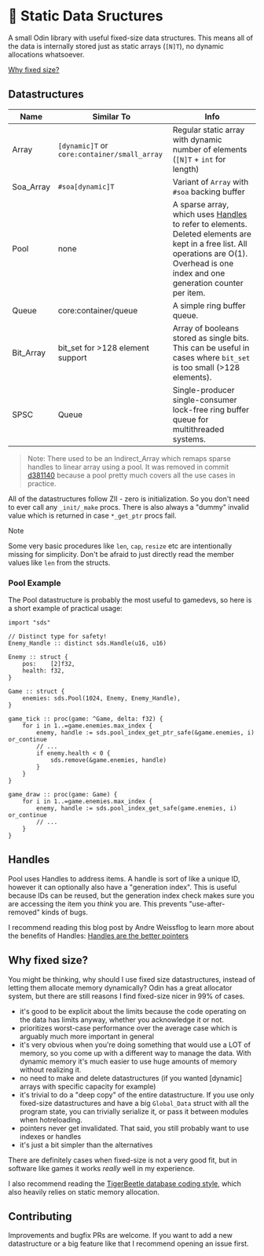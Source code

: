 # 💾 Static Data Sructures
A small Odin library with useful fixed-size data structures. This means all of the data is internally stored just as static arrays (`[N]T`), no dynamic allocations whatsoever.

[Why fixed size?](#why-fixed-size)

## Datastructures
Name | Similar To | Info
---- | ---------- | ----
Array | `[dynamic]T` or `core:container/small_array` | Regular static array with dynamic number of elements (`[N]T` + `int` for length)
Soa_Array | `#soa[dynamic]T` | Variant of `Array` with `#soa` backing buffer
Pool | none |  A sparse array, which uses [Handles](#handles) to refer to elements. Deleted elements are kept in a free list. All operations are O(1). Overhead is one index and one generation counter per item.
Queue | core:container/queue | A simple ring buffer queue.
Bit_Array | bit_set for >128 element support | Array of booleans stored as single bits. This can be useful in cases where `bit_set` is too small (>128 elements).
SPSC | Queue | Single-producer single-consumer lock-free ring buffer queue for multithreaded systems.

> Note: There used to be an Indirect_Array which remaps sparse handles to linear array using a pool. It was removed in commit [d381140](https://github.com/jakubtomsu/sds/commit/d3811401c59c02e3cf960c95229a85557e398276) because a pool pretty much covers all the use cases in practice.

All of the datastructures follow ZII - zero is initialization. So you don't need to ever call any `_init/_make` procs. There is also always a "dummy" invalid value which is returned in case `*_get_ptr` procs fail.

> [!NOTE]
> Some very basic procedures like `len`, `cap`, `resize` etc are intentionally missing for simplicity.
> Don't be afraid to just directly read the member values like `len` from the structs.

### Pool Example
The Pool datastructure is probably the most useful to gamedevs, so here is a short example of practical usage:
```odin
import "sds"

// Distinct type for safety!
Enemy_Handle :: distinct sds.Handle(u16, u16)

Enemy :: struct {
    pos:    [2]f32,
    health: f32,
}

Game :: struct {
    enemies: sds.Pool(1024, Enemy, Enemy_Handle),
}

game_tick :: proc(game: ^Game, delta: f32) {
    for i in 1..=game.enemies.max_index {
        enemy, handle := sds.pool_index_get_ptr_safe(&game.enemies, i) or_continue
        // ...
        if enemy.health < 0 {
            sds.remove(&game.enemies, handle)
        }
    }
}

game_draw :: proc(game: Game) {
    for i in 1..=game.enemies.max_index {
        enemy, handle := sds.pool_index_get_safe(game.enemies, i) or_continue
        // ...
    }
}
```

## Handles
Pool uses Handles to address items. A handle is sort of like a unique ID, however it can optionally also have a "generation index". This is useful because IDs can be reused, but the generation index check makes sure you are accessing the item you _think_ you are. This prevents "use-after-removed" kinds of bugs.

I recommend reading this blog post by Andre Weissflog to learn more about the benefits of Handles: [Handles are the better pointers](https://floooh.github.io/2018/06/17/handles-vs-pointers.html)


## Why fixed size?
You might be thinking, why should I use fixed size datastructures, instead of letting them allocate memory dynamically? Odin has a great allocator system, but there are still reasons I find fixed-size nicer in 99% of cases.

- it's good to be explicit about the limits because the code operating on the data has limits anyway, whether you acknowledge it or not.
- prioritizes worst-case performance over the average case which is arguably much more important in general
- it's very obvious when you're doing something that would use a LOT of memory, so you come up with a different way to manage the data. With dynamic memory it's much easier to use huge amounts of memory without realizing it.
- no need to make and delete datastructures (if you wanted [dynamic] arrays with specific capacity for example)
- it's trivial to do a "deep copy" of the entire datastructure. If you use only fixed-size datastructures and have a big `Global_Data` struct with all the program state, you can trivially serialize it, or pass it between modules when hotreloading.
- pointers never get invalidated. That said, you still probably want to use indexes or handles
- it's just a bit simpler than the alternatives

There are definitely cases when fixed-size is not a very good fit, but in software like games it works _really_ well in my experience.

I also recommend reading the [TigerBeetle database coding style](https://github.com/tigerbeetle/tigerbeetle/blob/main/docs/TIGER_STYLE.md), which also heavily relies on static memory allocation.

## Contributing
Improvements and bugfix PRs are welcome. If you want to add a new datastructure or a big feature like that I recommend opening an issue first.

